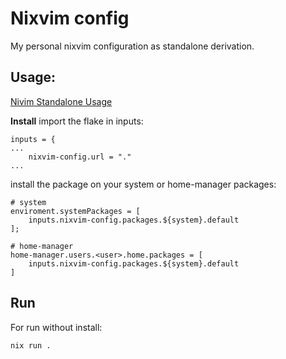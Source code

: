 # Nixvim config
My personal nixvim configuration as standalone derivation.

## Usage:
[Nivim Standalone Usage](https://nix-community.github.io/nixvim/modules/standalone.html)

**Install**
import the flake in inputs:
```
inputs = {
...
    nixvim-config.url = "."
...
```

install the package on your system or home-manager packages:
```
# system
enviroment.systemPackages = [
    inputs.nixvim-config.packages.${system}.default
];

# home-manager
home-manager.users.<user>.home.packages = [
    inputs.nixvim-config.packages.${system}.default
]
```


## Run
For run without install:

```
nix run .
```
